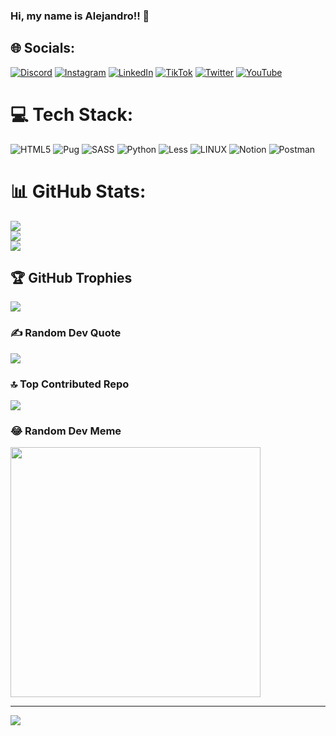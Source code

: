 ### Hi, my name is Alejandro!! 👋

## 🌐 Socials:
[![Discord](https://img.shields.io/badge/Discord-%237289DA.svg?logo=discord&logoColor=white)](https://discord.gg/dritodev) [![Instagram](https://img.shields.io/badge/Instagram-%23E4405F.svg?logo=Instagram&logoColor=white)](https://instagram.com/dritodev) [![LinkedIn](https://img.shields.io/badge/LinkedIn-%230077B5.svg?logo=linkedin&logoColor=white)](https://linkedin.com/in/dritodev) [![TikTok](https://img.shields.io/badge/TikTok-%23000000.svg?logo=TikTok&logoColor=white)](https://tiktok.com/@dritodev) [![Twitter](https://img.shields.io/badge/Twitter-%231DA1F2.svg?logo=Twitter&logoColor=white)](https://twitter.com/Alejandro-Rosa) [![YouTube](https://img.shields.io/badge/YouTube-%23FF0000.svg?logo=YouTube&logoColor=white)](https://youtube.com/@AlejandroRosa) 

# 💻 Tech Stack:
![HTML5](https://img.shields.io/badge/html5-%23E34F26.svg?style=for-the-badge&logo=html5&logoColor=white) ![Pug](https://img.shields.io/badge/Pug-FFF?style=for-the-badge&logo=pug&logoColor=A86454) ![SASS](https://img.shields.io/badge/SASS-hotpink.svg?style=for-the-badge&logo=SASS&logoColor=white) ![Python](https://img.shields.io/badge/python-3670A0?style=for-the-badge&logo=python&logoColor=ffdd54) ![Less](https://img.shields.io/badge/less-2B4C80?style=for-the-badge&logo=less&logoColor=white) ![LINUX](https://img.shields.io/badge/Linux-FCC624?style=for-the-badge&logo=linux&logoColor=black) ![Notion](https://img.shields.io/badge/Notion-%23000000.svg?style=for-the-badge&logo=notion&logoColor=white) ![Postman](https://img.shields.io/badge/Postman-FF6C37?style=for-the-badge&logo=postman&logoColor=white)
# 📊 GitHub Stats:
![](https://github-readme-stats.vercel.app/api?username=dritodev&theme=dark&hide_border=true&include_all_commits=true&count_private=false)<br/>
![](https://github-readme-streak-stats.herokuapp.com/?user=dritodev&theme=dark&hide_border=true)<br/>
![](https://github-readme-stats.vercel.app/api/top-langs/?username=dritodev&theme=dark&hide_border=true&include_all_commits=true&count_private=false&layout=compact)

## 🏆 GitHub Trophies
![](https://github-profile-trophy.vercel.app/?username=dritodev&theme=radical&no-frame=false&no-bg=false&margin-w=4)

### ✍️ Random Dev Quote
![](https://quotes-github-readme.vercel.app/api?type=horizontal&theme=radical)

### 🔝 Top Contributed Repo
![](https://github-contributor-stats.vercel.app/api?username=dritodev&limit=5&theme=dark&combine_all_yearly_contributions=true)

### 😂 Random Dev Meme
<img src='https://randommeme-five.vercel.app/' style="height: 400px;"/>

---
[![](https://visitcount.itsvg.in/api?id=dritodev&icon=0&color=0)](https://visitcount.itsvg.in)

<!-- Proudly created with GPRM ( https://gprm.itsvg.in ) -->
